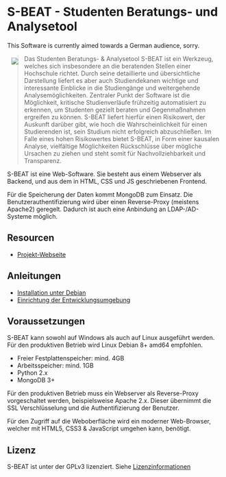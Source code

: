 # S-BEAT - Studenten Beratungs- und Analysetool

This Software is currently aimed towards a German audience, sorry.

<a href="http://s-beat.de"><img src="https://s-beat.p-stats.com/img/sbeat_logo_klein.png" align="left" hspace="10" vspace="6"></a>

> Das Studenten Beratungs- & Analysetool S-BEAT ist ein Werkzeug, welches sich insbesondere an die beratenden Stellen einer Hochschule richtet.
Durch seine detaillierte und übersichtliche Darstellung liefert es aber auch Studiendekanen wichtige und interessante Einblicke in die Studiengänge und weitergehende Analysemöglichkeiten.
Zentraler Punkt der Software ist die Möglichkeit, kritische Studienverläufe frühzeitig automatisiert zu erkennen, um Studenten gezielt beraten und Gegenmaßnahmen ergreifen zu können. S-BEAT liefert hierfür einen Risikowert, der Auskunft darüber gibt, wie hoch die Wahrscheinlichkeit für einen Studierenden ist, sein Studium nicht erfolgreich abzuschließen. Im Falle eines hohen Risikowertes bietet S-BEAT, in Form einer kausalen Analyse, vielfältige Möglichkeiten Rückschlüsse über mögliche Ursachen zu ziehen und steht somit für Nachvollziehbarkeit und Transparenz. 

S-BEAT ist eine Web-Software. Sie besteht aus einem Webserver als Backend, und aus dem in HTML, CSS und JS geschriebenen Frontend.

Für die Speicherung der Daten kommt MongoDB zum Einsatz.
Die Benutzerauthentifizierung wird über einen Reverse-Proxy (meistens Apache2) geregelt.
Dadurch ist auch eine Anbindung an LDAP-/AD-Systeme möglich.


## Resourcen

* [Projekt-Webseite](http://s-beat.de)

## Anleitungen

* [Installation unter Debian](INSTALL_DEBIAN.md)
* [Einrichtung der Entwicklungsumgebung](INSTALL_DEV.md)

## Voraussetzungen

S-BEAT kann sowohl auf Windows als auch auf Linux ausgeführt werden. Für den produktiven Betrieb wird Linux Debian 8+ amd64 empfohlen.

* Freier Festplattenspeicher: mind. 4GB
* Arbeitsspeicher: mind. 1GB
* Python 2.x
* MongoDB 3+

Für den produktiven Betrieb muss ein Webserver als Reverse-Proxy vorgeschaltet werden, beispielsweise Apache 2.x. Dieser übernimmt die SSL Verschlüsselung und die Authentifizierung der Benutzer.

Für den Zugriff auf die Weboberfläche wird ein moderner Web-Browser, welcher mit HTML5, CSS3 & JavaScript umgehen kann, benötigt.


## Lizenz

S-BEAT ist unter der GPLv3 lizenziert. Siehe [Lizenzinformationen](LICENSE.md)
